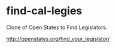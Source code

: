 find-cal-legies
===============

Clone of Open States to Find Legislators.

http://openstates.org/find_your_legislator/
